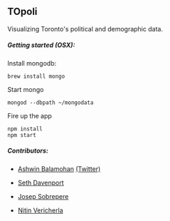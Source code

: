 ## TOpoli ##

Visualizing Toronto's political and demographic data.

##### Getting started (OSX): #####

Install mongodb:

```
brew install mongo
```

Start mongo

```
mongod --dbpath ~/mongodata
```

Fire up the app
```
npm install
npm start
```

##### Contributors: #####

- [Ashwin Balamohan](https://github.com/sethdavenport) [(Twitter)](https://twitter.com/ashwinbalamohan)


- [Seth Davenport](https://github.com/sethdavenport)
- [Josep Sobrepere](https://github.com/josepot)
- [Nitin Vericherla](https://github.com/electrichead)
